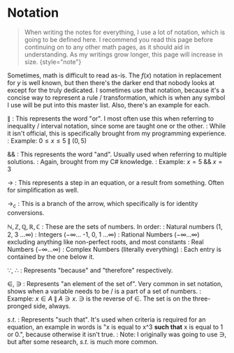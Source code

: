 # Notation

> When writing the notes for everything, I use a lot of notation, which is going to be defined here.
I recommend you read this page before continuing on to any other math pages, as it should aid in understanding.
As my writings grow longer, this page will increase in size.
{style="note"}

Sometimes, math is difficult to read as-is.
The $f(x)$ notation in replacement for $y$ is well known, but then there's the darker end that nobody looks at except for the truly dedicated.
I sometimes use that notation, because it's a concise way to represent a rule / transformation, which is when any symbol I use will be put into this master list.
Also, there's an example for each.

$\|$
: This represents the word "or".
I most often use this when referring to inequality / interval notation, since some are taught one or the other.
: While it isn't official, this is specifically brought from my programming experience.
: Example: $0 \leq x \leq 5 \; \| \; (0,5)$
<!-- Contribution Note: In LaTex, I usually use "$\; \| \;$" for it.
This is to allow proper spacing between the inequality, or symbol, and interval. -->

$\&\&$
: This represents the word "and".
Usually used when referring to multiple solutions.
: Again, brought from my C# knowledge.
: Example: $x = 5 \; \&\& \; x = 3$
<!-- Contribution Note: In LaTex, I'll use "$\; \&\& \;$" for representing and.
Again, adequate spacing.-->

$\to$
: This represents a step in an equation, or a result from something.
Often for simplification as well.

$\to_c$
: This is a branch of the arrow, which specifically is for identity conversions.

$\mathbb{N, Z, Q, R, C}$
: These are the sets of numbers.
In order:
: Natural numbers (1, 2, 3 $\dots \infty$)
: Integers ($-\infty \dots$ -1, 0, 1 $\dots \infty$)
: Rational Numbers ($-\infty \dots \infty$) excluding anything like non-perfect roots, and most constants
: Real Numbers ($-\infty \dots \infty$)
: Complex Numbers (literally everything)
: Each entry is contained by the one below it.

$\because$, $\therefore$
: Represents "because" and "therefore" respectively.

$\in$, $\ni$
: Represents "an element of the set of".
Very common in set notation, shows when a variable needs to be / is a part of a set of numbers.
: Example: $x \in A \; \| \; A \ni x$.
$\ni$ is the reverse of $\in$.
The set is on the three-pronged side, always.

$s.t.$
: Represents "such that".
It's used when criteria is required for an equation, an example in words is
"x is equal to x^3 **such that** x is equal to 1 or 0.", because otherwise it isn't true.
: Note: I originally was going to use $\ni$, but after some research, $s.t.$ is much more common.